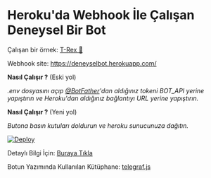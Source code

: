 # **Heroku'da Webhook İle Çalışan Deneysel Bir Bot**

Çalışan bir örnek: [T-Rex 🦖](https://t.me/tiranozorbot) 

Webhook site: https://deneyselbot.herokuapp.com/

**Nasıl Çalışır ?** (Eski yol)

_.env dosyasını açıp [@BotFather](https://t.me/botfather)'dan aldığınız tokeni BOT_API yerine yapıştırın ve Heroku'dan aldığınız bağlantıyı URL yerine yapıştırın._


**Nasıl Çalışır ?** (Yeni yol)

_Butona basın kutuları doldurun ve heroku sunucunuza dağıtın._

[![Deploy](https://www.herokucdn.com/deploy/button.svg)](https://heroku.com/deploy)

Detaylı Bilgi İçin: [Buraya Tıkla](https://telegra.ph/KENDİ-TELEGRAM-BOTUNUZU-YAPIN-09-11)

Botun Yazımında Kullanılan Kütüphane: [telegraf.js](https://telegraf.js.org)
